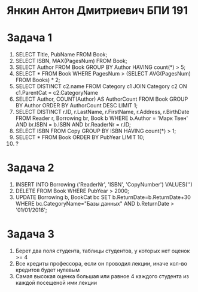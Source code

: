 # Янкин Антон Дмитриевич БПИ 191
# Задача 1

1. SELECT Title, PubName FROM Book;
2. SELECT ISBN, MAX(PagesNum) FROM Book;
3. SELECT Author FROM Book GROUP BY Author HAVING count(*) > 5;
4. SELECT * FROM Book WHERE PagesNum > (SELECT AVG(PagesNum) FROM Books) * 2;
5. SELECT DISTINCT c2.name  FROM Category c1 JOIN Category c2 ON c1.ParentCat = c2.CategoryName
6. SELECT Author, COUNT(Author) AS AuthorCount FROM Book GROUP BY Author ORDER BY AuthorCount DESC LIMIT 1;
7. SELECT DISTINCT r.ID, r.LastName, r.FirstName, r.Address, r.BirthDate FROM Reader r, Borrowing br, Book b WHERE b.Author = 'Марк Твен' AND br.ISBN = b.ISBN AND br.ReaderNr = r.ID;
8. SELECT ISBN FROM Copy GROUP BY ISBN HAVING count(*) > 1;
9. SELECT * FROM Book ORDER BY PubYear LIMIT 10;
10. ?

# Задача 2

1. INSERT INTO Borrowing ('ReaderNr', 'ISBN', 'CopyNumber') VALUES('')
2. DELETE FROM Book WHERE PubYear > 2000;
3. UPDATE Borrowing b, BookCat bc SET b.ReturnDate=b.ReturnDate+30 WHERE bc.CategoryName="Базы данных" AND b.ReturnDate > '01/01/2016';

# Задача 3
1. Берет два поля студента, таблицы студентов, у которых нет оценок >= 4
2. Все кредиты профессора, если он проводил лекции, иначе кол-во кредитов будет нулевым
3. Самая высокая оценка большая или равное 4 каждого студента из каждой посещеной ими лекции
